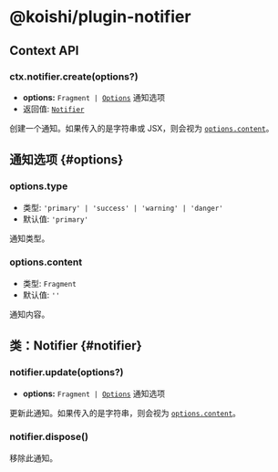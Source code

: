 # @koishi/plugin-notifier

## Context API

### ctx.notifier.create(options?)

- **options:** <code>Fragment | [Options](#options)</code> 通知选项
- 返回值: [`Notifier`](#notifier)

创建一个通知。如果传入的是字符串或 JSX，则会视为 [`options.content`](#options-content)。

## 通知选项 {#options}

### options.type

- 类型: `'primary' | 'success' | 'warning' | 'danger'`
- 默认值: `'primary'`

通知类型。

### options.content

- 类型: `Fragment`
- 默认值: `''`

通知内容。

## 类：Notifier {#notifier}

### notifier.update(options?)

- **options:** <code>Fragment | [Options](#options)</code> 通知选项

更新此通知。如果传入的是字符串，则会视为 [`options.content`](#options-content)。

### notifier.dispose()

移除此通知。
